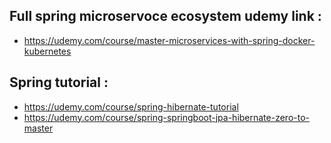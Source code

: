 ## Full spring microservoce ecosystem udemy link :
- https://udemy.com/course/master-microservices-with-spring-docker-kubernetes


## Spring tutorial :
- https://udemy.com/course/spring-hibernate-tutorial
- https://udemy.com/course/spring-springboot-jpa-hibernate-zero-to-master